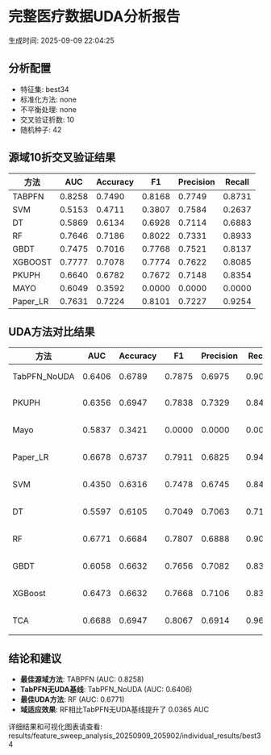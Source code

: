 # 完整医疗数据UDA分析报告

生成时间: 2025-09-09 22:04:25

## 分析配置

- 特征集: best34
- 标准化方法: none
- 不平衡处理: none
- 交叉验证折数: 10
- 随机种子: 42

## 源域10折交叉验证结果

| 方法 | AUC | Accuracy | F1 | Precision | Recall |
|------|-----|----------|----|-----------| -------|
| TABPFN | 0.8258 | 0.7490 | 0.8168 | 0.7749 | 0.8731 |
| SVM | 0.5153 | 0.4711 | 0.3807 | 0.7584 | 0.2637 |
| DT | 0.5869 | 0.6134 | 0.6928 | 0.7114 | 0.6883 |
| RF | 0.7646 | 0.7186 | 0.8022 | 0.7331 | 0.8933 |
| GBDT | 0.7475 | 0.7016 | 0.7768 | 0.7521 | 0.8137 |
| XGBOOST | 0.7777 | 0.7078 | 0.7774 | 0.7622 | 0.8085 |
| PKUPH | 0.6640 | 0.6782 | 0.7672 | 0.7148 | 0.8354 |
| MAYO | 0.6049 | 0.3592 | 0.0000 | 0.0000 | 0.0000 |
| Paper_LR | 0.7631 | 0.7224 | 0.8101 | 0.7227 | 0.9254 |

## UDA方法对比结果

| 方法 | AUC | Accuracy | F1 | Precision | Recall | 类型 |
|------|-----|----------|----|-----------| -------|------|
| TabPFN_NoUDA | 0.6406 | 0.6789 | 0.7875 | 0.6975 | 0.9040 | TabPFN基线 |
| PKUPH | 0.6356 | 0.6947 | 0.7838 | 0.7329 | 0.8474 | 传统基线 |
| Mayo | 0.5837 | 0.3421 | 0.0000 | 0.0000 | 0.0000 | 传统基线 |
| Paper_LR | 0.6678 | 0.6737 | 0.7911 | 0.6825 | 0.9429 | 传统基线 |
| SVM | 0.4350 | 0.6316 | 0.7478 | 0.6745 | 0.8474 | 机器学习基线 |
| DT | 0.5597 | 0.6105 | 0.7049 | 0.7063 | 0.7122 | 机器学习基线 |
| RF | 0.6771 | 0.6684 | 0.7807 | 0.6888 | 0.9026 | 机器学习基线 |
| GBDT | 0.6058 | 0.6632 | 0.7656 | 0.7082 | 0.8391 | 机器学习基线 |
| XGBoost | 0.6473 | 0.6632 | 0.7668 | 0.7106 | 0.8397 | 机器学习基线 |
| TCA | 0.6688 | 0.6947 | 0.8067 | 0.6914 | 0.9680 | UDA方法 |

## 结论和建议

- **最佳源域方法**: TABPFN (AUC: 0.8258)
- **TabPFN无UDA基线**: TabPFN_NoUDA (AUC: 0.6406)
- **最佳UDA方法**: RF (AUC: 0.6771)
- **域适应效果**: RF相比TabPFN无UDA基线提升了 0.0365 AUC

详细结果和可视化图表请查看: results/feature_sweep_analysis_20250909_205902/individual_results/best34